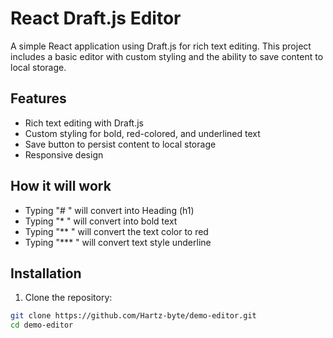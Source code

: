 # React Draft.js Editor

A simple React application using Draft.js for rich text editing. This project includes a basic editor with custom styling and the ability to save content to local storage.

## Features

- Rich text editing with Draft.js
- Custom styling for bold, red-colored, and underlined text
- Save button to persist content to local storage
- Responsive design

## How it will work

- Typing "# " will convert into Heading (h1)
- Typing "* " will convert into bold text
- Typing "** " will convert the text color to red
- Typing "*** " will convert text style underline


## Installation

1. Clone the repository:

```bash
git clone https://github.com/Hartz-byte/demo-editor.git
cd demo-editor
